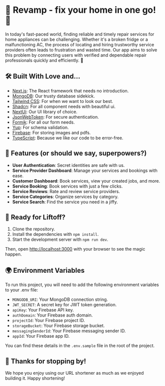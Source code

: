 # 🚀 Revamp - fix your home in one go! 🍭

In today's fast-paced world, finding reliable and timely repair services for home appliances can be challenging. Whether it's a broken fridge or a malfunctioning AC, the process of locating and hiring trustworthy service providers often leads to frustration and wasted time. Our app aims to solve this problem by connecting users with verified and dependable repair professionals quickly and efficiently. 🎩

## 🛠️ Built With Love and...

- [Next.js](https://nextjs.org/): The React framework that needs no introduction.
- [MongoDB](https://www.mongodb.com/): Our trusty database sidekick.
- [Tailwind CSS](https://tailwindcss.com/): For when we want to look our best.
- [Shadcn](https://ui.shadcn.com/): For all component needs with beautiful ui.
- [NextUi](https://nextui.org/): Our UI library of choice.
- [JsonWebToken](https://jwt.io/): For secure authentication.
- [Formik](https://formik.org/): For all our form needs.
- [Yup](<[https](https://yup-docs.vercel.app/docs/intro)>): For schema validation.
- [Firebase](https://firebase.google.com/): For storing images and pdfs.
- [TypeScript](https://www.typescriptlang.org/): Because we like our code to be error-free.

## 🎁 Features (or should we say, superpowers?)

- **User Authentication**: Secret identities are safe with us.
- **Service Provider Dashboard**: Manage your services and bookings with ease.
- **Customer Dashboard**: Book services, view your created jobs, and more.
- **Service Booking**: Book services with just a few clicks.
- **Service Reviews**: Rate and review service providers.
- **Service Categories**: Organize services by category.
- **Service Search**: Find the service you need in a jiffy.

## 🚀 Ready for Liftoff?

1. Clone the repository.
2. Install the dependencies with `npm install`.
3. Start the development server with `npm run dev`.

Then, open [http://localhost:3000](http://localhost:3000) with your browser to see the magic happen.

## 🌍 Environment Variables

To run this project, you will need to add the following environment variables to your .env file:

- `MONGODB_URI`: Your MongoDB connection string.
- `JWT_SECRET`: A secret key for JWT token generation.
- `apiKey`: Your Firebase API key.
- `authDomain`: Your Firebase auth domain.
- `projectId`: Your Firebase project ID.
- `storageBucket`: Your Firebase storage bucket.
- `messagingSenderId`: Your Firebase messaging sender ID.
- `appId`: Your Firebase app ID.

You can find these details in the `.env.sample` file in the root of the project.

## 🎉 Thanks for stopping by!

We hope you enjoy using our URL shortener as much as we enjoyed building it. Happy shortening!
